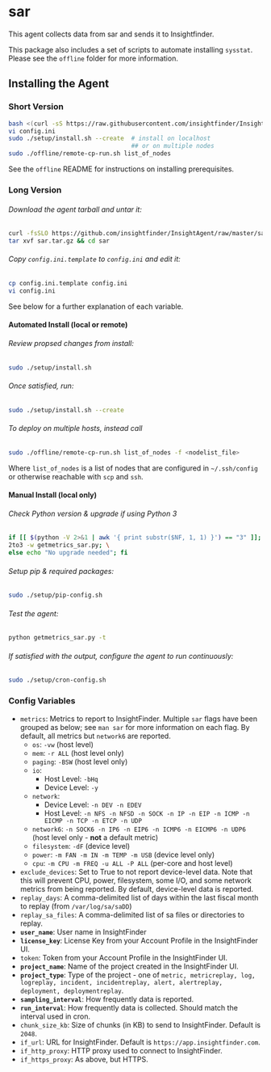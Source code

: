 # sar
This agent collects data from sar and sends it to Insightfinder.

This package also includes a set of scripts to automate installing `sysstat`. Please see the `offline` folder for more information.

## Installing the Agent

### Short Version
```bash
bash <(curl -sS https://raw.githubusercontent.com/insightfinder/InsightAgent/master/utils/fetch-agent.sh) sar && cd sar
vi config.ini
sudo ./setup/install.sh --create  # install on localhost
                                  ## or on multiple nodes
sudo ./offline/remote-cp-run.sh list_of_nodes
```

See the `offline` README for instructions on installing prerequisites.

### Long Version
###### Download the agent tarball and untar it:
```bash
curl -fsSLO https://github.com/insightfinder/InsightAgent/raw/master/sar/sar.tar.gz
tar xvf sar.tar.gz && cd sar
```

###### Copy `config.ini.template` to `config.ini` and edit it:
```bash
cp config.ini.template config.ini
vi config.ini
```
See below for a further explanation of each variable.

#### Automated Install (local or remote)
###### Review propsed changes from install:
```bash
sudo ./setup/install.sh
```

###### Once satisfied, run:
```bash
sudo ./setup/install.sh --create
```

###### To deploy on multiple hosts, instead call 
```bash
sudo ./offline/remote-cp-run.sh list_of_nodes -f <nodelist_file>
```
Where `list_of_nodes` is a list of nodes that are configured in `~/.ssh/config` or otherwise reachable with `scp` and `ssh`.

#### Manual Install (local only)
###### Check Python version & upgrade if using Python 3
```bash
if [[ $(python -V 2>&1 | awk '{ print substr($NF, 1, 1) }') == "3" ]]; then \
2to3 -w getmetrics_sar.py; \
else echo "No upgrade needed"; fi
```

###### Setup pip & required packages:
```bash
sudo ./setup/pip-config.sh
```

###### Test the agent:
```bash
python getmetrics_sar.py -t
```

###### If satisfied with the output, configure the agent to run continuously:
```bash
sudo ./setup/cron-config.sh
```

### Config Variables
* `metrics`: Metrics to report to InsightFinder. Multiple `sar` flags have been grouped as below; see `man sar` for more information on each flag. By default, all metrics but `network6` are reported.
    * `os`: `-vw` (host level)
    * `mem`: `-r ALL` (host level only)
    * `paging`: `-BSW` (host level only)
    * `io`: 
        * Host Level: `-bHq`
        * Device Level: `-y`
    * `network`: 
        * Device Level: `-n DEV -n EDEV`
        * Host Level: `-n NFS -n NFSD -n SOCK -n IP -n EIP -n ICMP -n EICMP -n TCP -n ETCP -n UDP`
    * `network6`: `-n SOCK6 -n IP6 -n EIP6 -n ICMP6 -n EICMP6 -n UDP6` (host level only - **not** a default metric)
    * `filesystem`: `-dF` (device level)
    * `power`: `-m FAN -m IN -m TEMP -m USB` (device level only)
    * `cpu`: `-m CPU -m FREQ -u ALL -P ALL` (per-core and host level)
* `exclude_devices`: Set to True to not report device-level data. Note that this will prevent CPU, power, filesystem, some I/O, and some network metrics from being reported. By default, device-level data is reported.
* `replay_days`: A comma-delimited list of days within the last fiscal month to replay (from `/var/log/sa/saDD`)
* `replay_sa_files`: A comma-delimited list of sa files or directories to replay.
* **`user_name`**: User name in InsightFinder
* **`license_key`**: License Key from your Account Profile in the InsightFinder UI. 
* `token`: Token from your Account Profile in the InsightFinder UI. 
* **`project_name`**: Name of the project created in the InsightFinder UI. 
* **`project_type`**: Type of the project - one of `metric, metricreplay, log, logreplay, incident, incidentreplay, alert, alertreplay, deployment, deploymentreplay`.
* **`sampling_interval`**: How frequently data is reported.
* **`run_interval`**: How frequently data is collected. Should match the interval used in cron.
* `chunk_size_kb`: Size of chunks (in KB) to send to InsightFinder. Default is `2048`.
* `if_url`: URL for InsightFinder. Default is `https://app.insightfinder.com`.
* `if_http_proxy`: HTTP proxy used to connect to InsightFinder.
* `if_https_proxy`: As above, but HTTPS.
